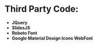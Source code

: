 # Third Party Code:
  * **JQuery**
  * **SlidesJS**
  * **Roboto Font**
  * **Google Material Design Icons WebFont**
